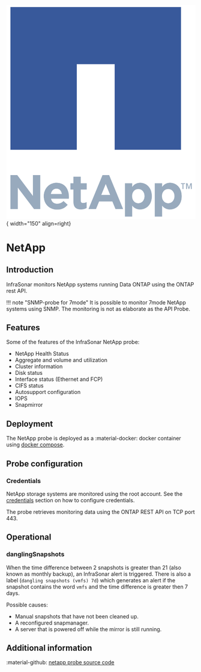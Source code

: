 ![NetApp-Probe](../../images/probe_netapp.png){ width="150" align=right}

# NetApp

## Introduction

InfraSonar monitors NetApp systems running Data ONTAP using the ONTAP rest API.

!!! note "SNMP-probe for 7mode"
    It is possible to monitor 7mode NetApp systems using SNMP.
    The monitoring is not as elaborate as the API Probe.

## Features

Some of the features of the InfraSonar NetApp probe:

* NetApp Health Status
* Aggregate and volume and utilization
* Cluster information
* Disk status
* Interface status (Ethernet and FCP)
* CIFS status
* Autosupport configuration
* IOPS
* Snapmirror

## Deployment

The NetApp probe is deployed as a :material-docker: docker container using [docker compose](appliance/docker_compose.md).

## Probe configuration

### Credentials

NetApp storage systems are monitored using the root account.
See the [credentials](appliance/credentials.md) section on how to configure credentials.

The probe retrieves monitoring data using the ONTAP REST API on TCP port 443.

## Operational

### danglingSnapshots

When the time difference between 2 snapshots is greater than 21 (also known as monthly backup), an InfraSonar alert is triggered.
There is also a label (`dangling snapshots (vmfs) 7d`) which generates an alert if the snapshot contains the word `vmfs` and the time difference is greater then 7 days.

Possible causes:

- Manual snapshots that have not been cleaned up.
- A reconfigured snapmanager.
- A server that is powered off while the mirror is still running.

## Additional information

:material-github: [netapp probe source code](https://github.com/infrasonar/netapp-probe)